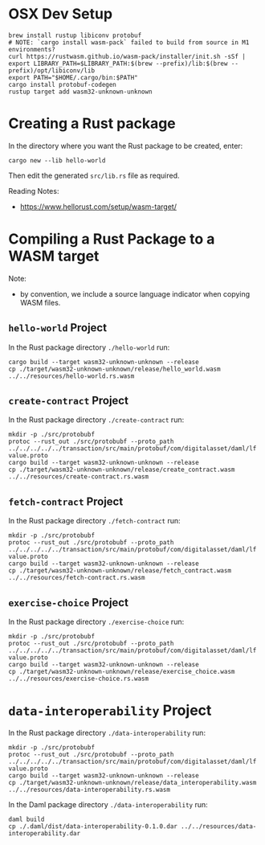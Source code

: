 # OSX Dev Setup

```shell
brew install rustup libiconv protobuf
# NOTE: `cargo install wasm-pack` failed to build from source in M1 environments?
curl https://rustwasm.github.io/wasm-pack/installer/init.sh -sSf | 
export LIBRARY_PATH=$LIBRARY_PATH:$(brew --prefix)/lib:$(brew --prefix)/opt/libiconv/lib
export PATH="$HOME/.cargo/bin:$PATH"
cargo install protobuf-codegen
rustup target add wasm32-unknown-unknown 
```

# Creating a Rust package

In the directory where you want the Rust package to be created, enter:
```shell
cargo new --lib hello-world
```

Then edit the generated `src/lib.rs` file as required.

Reading Notes:
- https://www.hellorust.com/setup/wasm-target/

# Compiling a Rust Package to a WASM target

Note:
- by convention, we include a source language indicator when copying WASM files.

## `hello-world` Project

In the Rust package directory `./hello-world` run:
```shell
cargo build --target wasm32-unknown-unknown --release
cp ./target/wasm32-unknown-unknown/release/hello_world.wasm ../../resources/hello-world.rs.wasm
```

## `create-contract` Project

In the Rust package directory `./create-contract` run:
```shell
mkdir -p ./src/protobubf
protoc --rust_out ./src/protobubf --proto_path ../../../../../transaction/src/main/protobuf/com/digitalasset/daml/lf value.proto
cargo build --target wasm32-unknown-unknown --release
cp ./target/wasm32-unknown-unknown/release/create_contract.wasm ../../resources/create-contract.rs.wasm
```

## `fetch-contract` Project

In the Rust package directory `./fetch-contract` run:
```shell
mkdir -p ./src/protobubf
protoc --rust_out ./src/protobubf --proto_path ../../../../../transaction/src/main/protobuf/com/digitalasset/daml/lf value.proto
cargo build --target wasm32-unknown-unknown --release
cp ./target/wasm32-unknown-unknown/release/fetch_contract.wasm ../../resources/fetch-contract.rs.wasm
```

## `exercise-choice` Project

In the Rust package directory `./exercise-choice` run:
```shell
mkdir -p ./src/protobubf
protoc --rust_out ./src/protobubf --proto_path ../../../../../transaction/src/main/protobuf/com/digitalasset/daml/lf value.proto
cargo build --target wasm32-unknown-unknown --release
cp ./target/wasm32-unknown-unknown/release/exercise_choice.wasm ../../resources/exercise-choice.rs.wasm
```

# `data-interoperability` Project

In the Rust package directory `./data-interoperability` run:
```shell
mkdir -p ./src/protobubf
protoc --rust_out ./src/protobubf --proto_path ../../../../../transaction/src/main/protobuf/com/digitalasset/daml/lf value.proto
cargo build --target wasm32-unknown-unknown --release
cp ./target/wasm32-unknown-unknown/release/data_interoperability.wasm ../../resources/data-interoperability.rs.wasm
```

In the Daml package directory `./data-interoperability` run:
```shell
daml build
cp ./.daml/dist/data-interoperability-0.1.0.dar ../../resources/data-interoperability.dar
```
